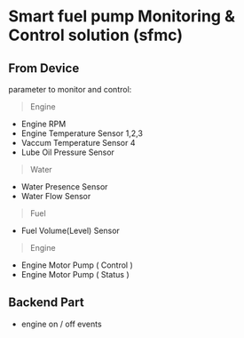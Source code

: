 # Smart fuel pump Monitoring & Control solution (sfmc)

## From Device

parameter to monitor and control:

> Engine

- Engine RPM
- Engine Temperature Sensor 1,2,3
- Vaccum Temperature Sensor 4
- Lube Oil Pressure Sensor

> Water

- Water Presence Sensor
- Water Flow Sensor

> Fuel

- Fuel Volume(Level) Sensor

> Engine

- Engine Motor Pump ( Control )
- Engine Motor Pump ( Status )

## Backend Part

- engine on / off events
